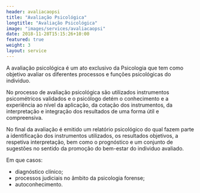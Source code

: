 ```yaml
---
header: avaliacaopsi
title: "Avaliação Psicológica"
longtitle: "Avaliação Psicológica"
image: "images/services/avaliacaopsi"
date: 2018-11-28T15:15:26+10:00
featured: true
weight: 3
layout: service
---
```


A avaliação psicológica é um ato exclusivo da Psicologia que tem como objetivo avaliar os diferentes processos e funções psicológicas do individuo.

No processo de avaliação psicológica são utilizados instrumentos psicométricos validados e o psicólogo detém o conhecimento e a experiência ao nível da aplicação, da cotação dos instrumentos, da interpretação e integração dos resultados de uma forma útil e compreensiva.

No final da avaliação é emitido um relatório psicológico do qual fazem parte a identificação dos instrumentos utilizados, os resultados objetivos, a respetiva interpretação, bem como o prognóstico e um conjunto de sugestões no sentido da promoção do bem-estar do individuo avaliado.  

Em que casos: 
* diagnóstico clínico;
* processos judiciais no âmbito da psicologia forense;
* autoconhecimento.